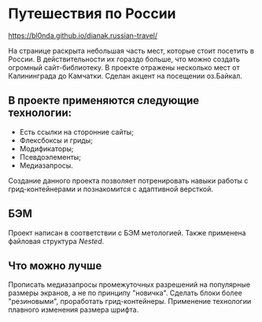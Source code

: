 ﻿# Путешествия по России
https://bl0nda.github.io/dianak.russian-travel/

На странице раскрыта небольшая часть мест, которые стоит посетить в России. В действительности их гораздо больше, что можно создать огромный сайт-библиотеку. В проекте отражены несколько мест от Калининграда до Камчатки. Сделан акцент на посещении оз.Байкал.

## В проекте применяются следующие технологии:

- Есть ссылки на сторонние сайты;
- Флексбоксы и гриды;
- Модификаторы;
- Псевдоэлементы;
- Медиазапросы.

Создание данного проекта позволяет потренировать навыки работы с грид-контейнерами и познакомится с адаптивной версткой.

## БЭМ

Проект написан в соответствии с БЭМ метологией. Также применена файловая структура *Nested*.

## Что можно лучше

Прописать медиазапросы промежуточных разрешений на популярные размеры экранов, а не по принципу "новичка".
Сделать блоки более "резиновыми", проработать грид-контейнеры.
Применение технологии плавного изменения размера шрифта.

